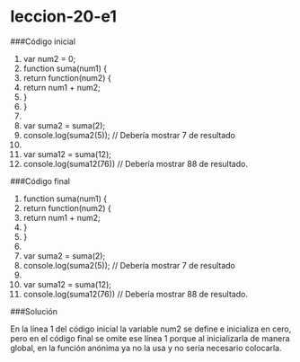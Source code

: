 # leccion-20-e1

###Código inicial

1. var num2 = 0;
2. function suma(num1) {
3. 	  return function(num2) {
4. 	  return num1 + num2;
5.	  }
6. }
7. 
8. var suma2 = suma(2);
9. console.log(suma2(5)); // Debería mostrar 7 de resultado
10. 
11. var suma12 = suma(12);
12. console.log(suma12(76)) // Debería mostrar 88 de resultado.


###Código final

1. function suma(num1) {
2.	  return function(num2) {
3.	  return num1 + num2;
4.	  }
5. }
6.
7. var suma2 = suma(2);
8. console.log(suma2(5)); // Debería mostrar 7 de resultado
9. 
10. var suma12 = suma(12);
11. console.log(suma12(76)) // Debería mostrar 88 de resultado.

###Solución

En la línea 1 del código inicial la variable num2 se define e inicializa en cero, pero en el código final se omite ese línea 1 porque al inicializarla de manera global, en la función anónima ya no la usa y no sería necesario colocarla. 
